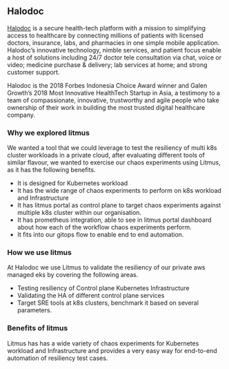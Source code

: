 ## **Halodoc**

[Halodoc](https://www.halodoc.com/) is a secure health-tech platform with a mission to simplifying access to healthcare by connecting millions of patients with licensed doctors, insurance, labs, and pharmacies in one simple mobile application. Halodoc’s innovative technology, nimble services, and patient focus enable a host of solutions including 24/7 doctor tele consultation via chat, voice or video; medicine purchase & delivery; lab services at home; and strong customer support.

Halodoc is the 2018 Forbes Indonesia Choice Award winner and Galen Growth’s 2018 Most Innovative HealthTech Startup in Asia, a testimony to a team of compassionate, innovative, trustworthy and agile people who take ownership of their work in building the most trusted digital healthcare company. 

### **Why we explored litmus**

We wanted a tool that we could leverage to test the resiliency of multi k8s cluster workloads in a private cloud, 
after evaluating different tools of similar flavour, we wanted to exercise our chaos experiments using Litmus, as it has the following benefits.

- It is designed for Kubernetes workload
- It has the wide range of chaos experiments to perform on k8s workload and Infrastructure
- It has litmus portal as control plane to target chaos experiments against multiple k8s cluster within our organisation.
- It has prometheus integration, able to see in litmus portal dashboard about how each of the workflow chaos experiments perform.
- It fits into our gitops flow to enable end to end automation.



### How we use litmus

At Halodoc we use Litmus to validate the resiliency of our private aws managed eks by covering the following areas.

- Testing resiliency of Control plane Kubernetes Infrastructure 
- Validating the HA of different control plane services
- Target SRE tools at k8s clusters, benchmark it based on several parameters.



### Benefits of litmus

Litmus has has a wide variety of chaos experiments for Kubernetes workload and Infrastructure and provides a very easy way for end-to-end automation of resiliency test cases.
